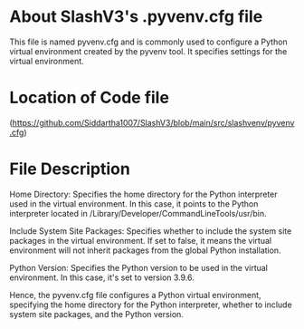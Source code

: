 # About SlashV3's .pyvenv.cfg file 
This file is named pyvenv.cfg and is commonly used to configure a Python virtual environment created by the pyvenv tool. It specifies settings for the virtual environment.

# Location of Code file
(https://github.com/Siddartha1007/SlashV3/blob/main/src/slashvenv/pyvenv.cfg)

# File Description
Home Directory:
Specifies the home directory for the Python interpreter used in the virtual environment. In this case, it points to the Python interpreter located in /Library/Developer/CommandLineTools/usr/bin.

Include System Site Packages:
Specifies whether to include the system site packages in the virtual environment. If set to false, it means the virtual environment will not inherit packages from the global Python installation.

Python Version:
Specifies the Python version to be used in the virtual environment. In this case, it's set to version 3.9.6.

Hence, the pyvenv.cfg file configures a Python virtual environment, specifying the home directory for the Python interpreter, whether to include system site packages, and the Python version.
